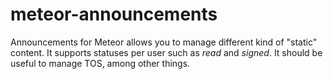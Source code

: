 meteor-announcements
====================

Announcements for Meteor allows you to manage different kind of "static" content. It supports statuses per user such as *read* and *signed*. It should be useful to manage TOS, among other things.
